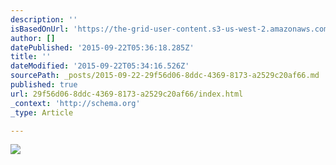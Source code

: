 ```yaml
---
description: ''
isBasedOnUrl: 'https://the-grid-user-content.s3-us-west-2.amazonaws.com/44720752-8867-4c49-88ce-a22c856bf17c.jpg'
author: []
datePublished: '2015-09-22T05:36:18.285Z'
title: ''
dateModified: '2015-09-22T05:34:16.526Z'
sourcePath: _posts/2015-09-22-29f56d06-8ddc-4369-8173-a2529c20af66.md
published: true
url: 29f56d06-8ddc-4369-8173-a2529c20af66/index.html
_context: 'http://schema.org'
_type: Article

---
```

![](https://the-grid-user-content.s3-us-west-2.amazonaws.com/44720752-8867-4c49-88ce-a22c856bf17c.jpg)